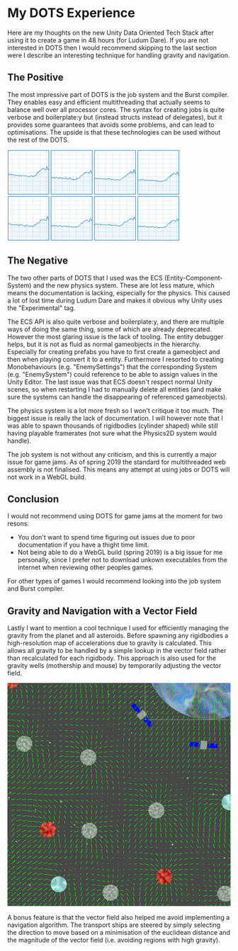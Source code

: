 # My DOTS Experience

Here are my thoughts on the new Unity Data Oriented Tech Stack after
using it to create a game in 48 hours (for Ludum Dare). If you are
not interested in DOTS then I would recommend skipping to the last
section were I describe an interesting technique for handling gravity
and navigation.

## The Positive

The most impressive part of DOTS is the job system and the Burst compiler.
They enables easy and efficient multithreading that actually seems to balance
well over all processor cores. The syntax for creating jobs is quite verbose
and boilerplate:y but (instead structs instead of delegates), but it provides some
guarantees that avoids some problems, and can lead to optimisations. The upside
is that these technologies can be used without the rest of the DOTS.

![cpu_utilisation](cpu.png)

## The Negative

The two other parts of DOTS that I used was the ECS (Entity-Component-System) and
the new physics system. These are lot less mature, which means the documentation is
lacking, especially for the physics. This caused a lot of lost time during Ludum Dare
and makes it obvious why Unity uses the "Experimental" tag.

The ECS API is also quite verbose and boilerplate:y, and there are multiple ways of
doing the same thing, some of which are already deprecated. However the most glaring issue
is the lack of tooling. The entity debugger helps, but it is not as fluid as normal gameobjects
in the hierarchy. Especially for creating prefabs you have to first create a gameobject and then
when playing convert it to a entity. Furthermore I resorted to creating Monobehaviours (e.g. "EnemySettings")
that the corresponding System (e.g. "EnemySystem") could reference to be able to assign values in
the Unity Editor. The last issue was that ECS doesn't respect normal Unity scenes, so when restarting
I had to manually delete all entities (and make sure the systems can handle the disappearing of referenced
gameobjects).

The physics system is a lot more fresh so I won't critique it too much. The biggest issue is really
the lack of documentation. I will however note that I was able to spawn thousands of rigidbodies
(cylinder shaped) while still having playable framerates (not sure what the Physics2D system would handle).

The job system is not without any criticism, and this is currently a major issue for game jams.
As of spring 2019 the standard for multithreaded web assembly is not finalised. This means any attempt
at using jobs or DOTS will not work in a WebGL build.

## Conclusion

I would not recommend using DOTS for game jams at the moment for two resons:

 - You don't want to spend time figuring out issues due to poor 
    documentation if you have a thight time limit.
 - Not being able to do a WebGL build (spring 2019) is a big issue
    for me personally, since I prefer not to download unkown executables
    from the internet when reviewing other peoples games.

For other types of games I would recommend looking into the job system and Burst compiler.


## Gravity and Navigation with a Vector Field

Lastly I want to mention a cool technique I used for efficiently managing
the gravity from the planet and all asteroids. Before spawning any rigidbodies
a high-resolution map of accelerations due to gravity is calculated. This allows
all gravity to be handled by a simple lookup in the vector field rather than
recalculated for each rigidbody. This approach is also used for the gravity wells
(mothership and mouse) by temporarily adjusting the vector field.

![vector_field](gravity.png)

A bonus feature is that the vector field also helped me avoid implementing a navigation
algorithm. The transport ships are steered by simply selecting the direction to move based
on a minimisation of the euclidean distance and the magnitude of the vector field
(i.e. avoiding regions with high gravity).
